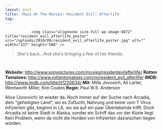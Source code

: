 ```yaml
---
layout: post
title: 'Maze At The Movies: Resident Evil: Afterlife'
tag: 
---
```



                <img class="alignnone size-full wp-image-6872" title="resident_evil_afterlife_poster" src="/uploads/2010/09/resident_evil_afterlife_poster.jpg" alt="" width="337" height="500" />
<blockquote>She's back...And she's bringing a few of her friends.</blockquote>
<img class="alignnone size-full wp-image-5898" title="movie_review_4stars" src="/uploads/2010/02/movie_review_4stars.png" alt="" width="75" height="15" />
<p><strong> Website: </strong><a href="http://www.sonypictures.com/movies/residentevilafterlife/"><a href="http://www.sonypictures.com/movies/residentevilafterlife/">http://www.sonypictures.com/movies/residentevilafterlife/</a></a>
<strong>Rotten Tomatoes: </strong><a href="http://www.rottentomatoes.com/m/resident_evil_afterlife/"><a href="http://www.rottentomatoes.com/m/resident_evil_afterlife/">http://www.rottentomatoes.com/m/resident_evil_afterlife/</a></a>
<strong>IMDB: </strong><a href="http://www.imdb.com/title/tt1220634/"><a href="http://www.imdb.com/title/tt1220634/">http://www.imdb.com/title/tt1220634/</a></a>
<strong>Mit: </strong>Milla Jovovich, Ali Larter, Wentworth Miller, Kim Coates
<strong>Regie: </strong>Paul W.S. Anderson</p>
<p>Alice (Jovovich) ist wieder da. Noch immer auf der Suche nach Arcadia, dem &quot;geheiligten Land&quot;, wo es Zuflucht, Nahrung und keine vom T Virus Infizierten gibt, beginnt in LA, wo sie auf ein paar Überlebende trifft. Doch Arcadia ist keine Stadt in Alaska, sonder ein Schiff das vor der Küste liegt. Kein Problem, wenn da nicht die Horden von Infizierten dazwischen liegen würden.</p>
            
